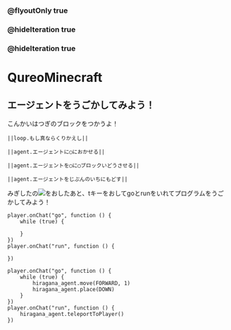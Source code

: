 ### @flyoutOnly true
### @hideIteration true
### @hideIteration true
# QureoMinecraft

## エージェントをうごかしてみよう！

こんかいはつぎのブロックをつかうよ！

``||loop.もし真ならくりかえし||``

``||agent.エージェントに◯におかせる||``

``||agent.エージェントを◯に◯ブロックいどうさせる||``

``||agent.エージェントをじぶんのいちにもどす||``

みぎしたの![](https://raw.githubusercontent.com/camp-minecraft/TechkidsCampTutorial/master/images/playbutton.png)をおしたあと、tキーをおしてgoとrunをいれてプログラムをうごかしてみよう！

```template
player.onChat("go", function () {
    while (true) {

    }
})
player.onChat("run", function () {

})
```

```ghost
player.onChat("go", function () {
    while (true) {
        hiragana_agent.move(FORWARD, 1)
        hiragana_agent.place(DOWN)
    }
})
player.onChat("run", function () {
    hiragana_agent.teleportToPlayer()
})

```